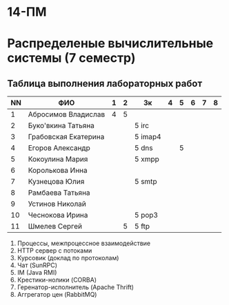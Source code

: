 # 14-ПМ
# Распределеные вычислительные системы (7 семестр)
## Таблица выполнения лабораторных работ

| NN  | ФИО                  | 1   | 2   | 3к        | 4   | 5   | 6   | 7   | 8   |
| --- | -------------------- | --- | --- | --------- | --- | --- | --- | --- | --- |
| 1   | Абросимов Владислав  | 4   | 5   |           |     |     |     |     |     |
| 2   | Буко'вкина Татьяна   |     |     | 5 irc     |     |     |     |     |     |
| 3   | Грабовская Екатерина |     |     | 5 imap4   |     |     |     |     |     |
| 4   | Егоров Александр     |     |     | 5 dns     |     | 5   |     |     |     |
| 5   | Кокоулина Мария      |     |     | 5 xmpp    |     |     |     |     |     |
| 6   | Королькова Инна      |     |     |           |     |     |     |     |     |
| 7   | Кузнецова Юлия       |     |     | 5 smtp    |     |     |     |     |     |
| 8   | Рамбаева Татьяна     |     |     |           |     |     |     |     |     |
| 9   | Устинов Николай      |     |     |           |     |     |     |     |     |
| 10  | Чеснокова Ирина      |     |     | 5 pop3    |     |     |     |     |     |
| 11  | Шмелев Сергей        |     | 5   | 5 ftp     |     |     |     |     |     |

1) Процессы, межпроцессное взаимодействие
2) HTTP сервер с потоками
3) Курсовик (доклад по протоколам)
4) Чат (SunRPC)
5) IM (Java RMI)
6) Крестики-нолики (CORBA)
7) Геренатор-исполнитель (Apache Thrift)
8) Аггрегатор цен (RabbitMQ)
